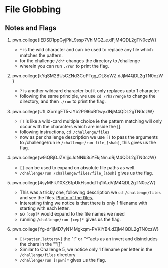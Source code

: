 # File Globbing 
## Notes and Flags

1) pwn.college{IEDSD1ppGyjPkL9ssp7VhiMG2_e.dFjM4QDL2gTN0czW}
    - `*` is the wild character and can be used to replace any file which matches the pattern.
    - for the challenge `/ch*` changes the directory to /challenge
    - wherein you can run `./run` to print the flag.

2) pwn.college{kYqSM2BUsCZNd3CcPTgg_OL8qWZ.dJjM4QDL2gTN0czW}
    - `?` is another wildcard character but it only replaces upto 1 character 
    - following the same principle, we use `cd /?ha??enge` to change the directory, and then `./run` to print the flag.

3) pwn.college{UfLiXorngET5-JYb2P9l6uBftwy.dNjM4QDL2gTN0czW}
    - `[]` is like a wild-card multiple choice ie the pattern matching will only occur with the characters which are inside the [].
    - following instructions, `cd /challenge/files` 
    - now as per challenge description we use `[]` to pass the arguments to /challenge/run ie `/challenge/run file_[shab]`, this gives us the flag. 

4) pwn.college{w9iQBjGJZVIjjoJdNNb3uYEkjNm.dRjM4QDL2gTN0czW}
    - `[]` can be used to expand on absolute file paths as well. 
    -   `/challenge/run /challenge/files/file_[absh]` gives us the flag. 

5) pwn.college{4syMFiU10XZ6fpUkHsndqThj1iA.dVjM4QDL2gTN0czW}

    - This was a tricky one, following description we `cd /challenge/files` and see the files. 
[Photo of the files.](images/globbing_file_names_5.png)
    - Interesting thing we notice is that there is only 1 filename with starting with each letter. 
    - so `[cep]*` would expand to the file names we need 
    - running  `/challenge/run [cep]*` gives us the flag. 

6) pwn.college{Yg-dr1jMD7yN14Mgkqm-PVKiYB4.dZjM4QDL2gTN0czW}
    - `[!<patter,letters>]` the "!" or "^"acts as an invert and disincludes the chars in the ""[]"
    - Similar to Challenge 5, we notice only 1 filename per letter in the `/challenge/files` directory
    - `/challenge/run [!pwn]*` gives us the flag. 






